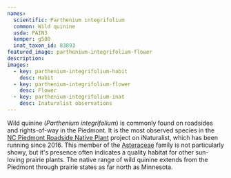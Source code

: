 ```yaml
---
names: 
  scientific: Parthenium integrifolium
  common: Wild quinine
  usda: PAIN3
  kemper: g580
  inat_taxon_id: 83893
featured_image: parthenium-integrifolium-flower
description:
images:
  - key: parthenium-integrifolium-habit
    desc: Habit
  - key: parthenium-integrifolium-flower
    desc: Flower
  - key: parthenium-integrifolium-inat
    desc: Inaturalist observations
---
```


Wild quinine (*Parthenium integrifolium*) is commonly found on roadsides and rights-of-way in the Piedmont. It is the most observed species in the [NC Piedmont Roadside Native Plant](https://www.inaturalist.org/projects/north-carolina-piedmont-roadside-native-plants) project on iNaturalist, which has been running since 2016. This member of the [Asteraceae](https://en.wikipedia.org/wiki/Asteraceae) family is not particularly showy, but it's presence often indicates a quality habitat for other sun-loving prairie plants. The native range of wild quinine extends from the Piedmont through prairie states as far north as Minnesota.